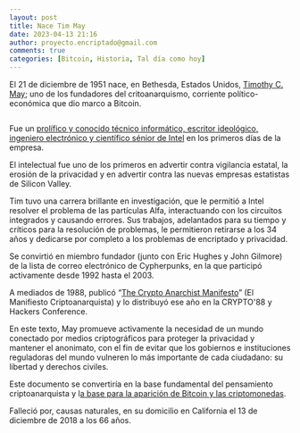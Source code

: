 ```yaml
---
layout: post
title: Nace Tim May
date: 2023-04-13 21:16
author: proyecto.encriptado@gmail.com
comments: true
categories: [Bitcoin, Historia, Tal día como hoy]
---
```

<!-- wp:paragraph {"style":{"elements":{"link":{"color":{"text":"#0745e3"}}}}} -->
<p class="has-link-color">El 21 de diciembre de 1951 nace, en Bethesda, Estados Unidos, <a href="https://en.wikipedia.org/wiki/Timothy_C._May">Timothy C. May</a>; uno de los fundadores del critoanarquismo, corriente político-económica que dio marco a Bitcoin.</p>
<!-- /wp:paragraph -->

<!-- wp:image {"id":741,"sizeSlug":"large","linkDestination":"none"} -->
<figure class="wp-block-image size-large"><img src="https://proyectobitcoin.com/wp-content/uploads/2023/04/21-diciembre-1a-1024x768.png" alt="" class="wp-image-741"/></figure>
<!-- /wp:image -->

<!-- wp:paragraph {"style":{"elements":{"link":{"color":{"text":"#0745e3"}}}}} -->
<p class="has-link-color">Fue un <a href="https://nakamotoinstitute.org/authors/timothy-c-may/">prolífico y conocido técnico informático, escritor ideológico, ingeniero electrónico y científico sénior de Intel</a> en los primeros días de la empresa.</p>
<!-- /wp:paragraph -->

<!-- wp:paragraph {"style":{"elements":{"link":{"color":{"text":"#0745e3"}}}}} -->
<p class="has-link-color">El intelectual fue uno de los primeros en advertir contra vigilancia estatal, la erosión de la privacidad y en advertir contra las nuevas empresas estatistas de Silicon Valley.</p>
<!-- /wp:paragraph -->

<!-- wp:paragraph {"style":{"elements":{"link":{"color":{"text":"#0745e3"}}}}} -->
<p class="has-link-color">Tim tuvo una carrera brillante en investigación, que le permitió a Intel resolver el problema de las partículas Alfa, interactuando con los circuitos integrados y causando errores. Sus trabajos, adelantados para su tiempo y críticos para la resolución de problemas, le permitieron retirarse a los 34 años y dedicarse por completo a los problemas de encriptado y privacidad.</p>
<!-- /wp:paragraph -->

<!-- wp:paragraph {"style":{"elements":{"link":{"color":{"text":"#0745e3"}}}}} -->
<p class="has-link-color">Se convirtió en miembro fundador (junto con Eric Hughes y John Gilmore) de la lista de correo electrónico de Cypherpunks, en la que participó activamente desde 1992 hasta el 2003.</p>
<!-- /wp:paragraph -->

<!-- wp:paragraph {"style":{"elements":{"link":{"color":{"text":"#0745e3"}}}}} -->
<p class="has-link-color">A mediados de 1988, publicó “<a href="https://news.bitcoin.com/the-crypto-anarchist-manifesto/">The Crypto Anarchist Manifesto</a>” (El Manifiesto Criptoanarquista) y lo distribuyó ese año en la CRYPTO'88 y Hackers Conference.</p>
<!-- /wp:paragraph -->

<!-- wp:paragraph {"style":{"elements":{"link":{"color":{"text":"#0745e3"}}}}} -->
<p class="has-link-color">En este texto, May promueve activamente la necesidad de un mundo conectado por medios criptográficos para proteger la privacidad y mantener el anonimato, con el fin de evitar que los gobiernos e instituciones reguladoras del mundo vulneren lo más importante de cada ciudadano: su libertad y derechos civiles. </p>
<!-- /wp:paragraph -->

<!-- wp:paragraph {"style":{"elements":{"link":{"color":{"text":"#0745e3"}}}}} -->
<p class="has-link-color">Este documento se convertiría en la base fundamental del pensamiento criptoanarquista y l<a href="https://news.bitcoin.com/cypherpunk-godfather-timothy-may-was-lightyears-ahead-of-his-time/">a base para la aparición de Bitcoin y las criptomonedas</a>.</p>
<!-- /wp:paragraph -->

<!-- wp:paragraph {"style":{"elements":{"link":{"color":{"text":"#0745e3"}}}}} -->
<p class="has-link-color">Falleció por, causas naturales, en su domicilio en California el 13 de diciembre de 2018 a los 66 años.</p>
<!-- /wp:paragraph -->
